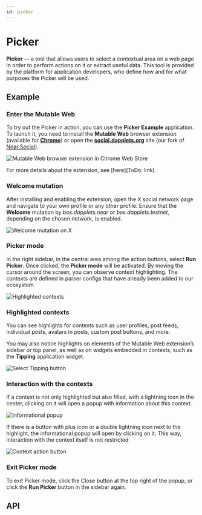 ```yaml
---
id: picker
---
```


# Picker

**Picker** — a tool that allows users to select a contextual area on a web page in order to perform actions on it or extract useful data. This tool is provided by the platform for application developers, who define how and for what purposes the Picker will be used.

## Example

### Enter the Mutable Web

To try out the Picker in action, you can use the **Picker Example** application. To launch it, you need to install the **Mutable Web** browser extension (available for **[Chrome](https://chromewebstore.google.com/detail/mutable-web/cnahdmdbhkphpbpbjjbfdnmbphbenglc)**) or open the **[social.dapplets.org](https://social.dapplets.org/)** site (our fork of [Near Social](https://near.social/)).

![Mutable Web browser extension in Chrome Web Store](/img/picker/docs-picker-00.png)

For more details about the extension, see [here](ToDo: link).

### Welcome mutation

After installing and enabling the extension, open the X social network page and navigate to your own profile or any other profile. Ensure that the **Welcome** mutation by _bos.dapplets.near_ or _bos.dapplets.testnet_, depending on the chosen network, is enabled.

![Welcome mutation on X](/img/picker/docs-picker-01.png)

### Picker mode

In the right sidebar, in the central area among the action buttons, select **Run Picker**. Once clicked, the **Picker mode** will be activated. By moving the cursor around the screen, you can observe context highlighting. The contexts are defined in parser configs that have already been added to our ecosystem.

![Highlighted contexts](/img/picker/docs-picker-02.png)

### Highlighted contexts

You can see highlights for contexts such as user profiles, post feeds, individual posts, avatars in posts, custom post buttons, and more.

You may also notice highlights on elements of the Mutable Web extension’s sidebar or top panel, as well as on widgets embedded in contexts, such as the **Tipping** application widget.

![Select Tipping button](/img/picker/docs-picker-03.png)

### Interaction with the contexts

If a context is not only highlighted but also filled, with a lightning icon in the center, clicking on it will open a popup with information about this context.

![Informational popup](/img/picker/docs-picker-04.png)

If there is a button with plus icon or a double lightning icon next to the highlight, the informational popup will open by clicking on it. This way, interaction with the context itself is not restricted.

![Context action button](/img/picker/docs-picker-05.png)

### Exit Picker mode

To exit Picker mode, click the Close button at the top right of the popup, or click the **Run Picker** button in the sidebar again.

## API
